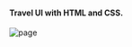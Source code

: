 #### Travel UI with HTML and CSS.

![page](https://user-images.githubusercontent.com/72190915/137751437-3e5d295f-5f40-401c-845f-329f3c713696.png)
